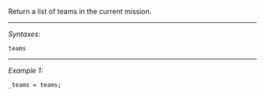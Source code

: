 Return a list of teams in the current mission.


---
*Syntaxes:*

`teams`

---
*Example 1:*

```sqf
_teams = teams;
```